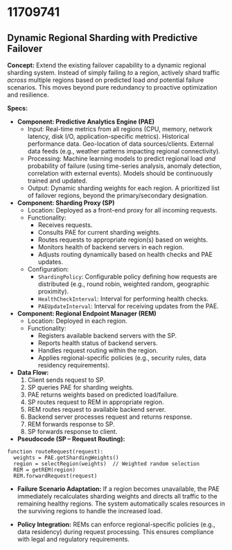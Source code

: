 # 11709741

## Dynamic Regional Sharding with Predictive Failover

**Concept:** Extend the existing failover capability to a dynamic regional sharding system. Instead of simply failing *to* a region, actively shard traffic *across* multiple regions based on predicted load *and* potential failure scenarios. This moves beyond pure redundancy to proactive optimization and resilience.

**Specs:**

*   **Component: Predictive Analytics Engine (PAE)**
    *   Input: Real-time metrics from all regions (CPU, memory, network latency, disk I/O, application-specific metrics). Historical performance data. Geo-location of data sources/clients. External data feeds (e.g., weather patterns impacting regional connectivity).
    *   Processing: Machine learning models to predict regional load *and* probability of failure (using time-series analysis, anomaly detection, correlation with external events). Models should be continuously trained and updated.
    *   Output:  Dynamic sharding weights for each region. A prioritized list of failover regions, beyond the primary/secondary designation.
*   **Component: Sharding Proxy (SP)**
    *   Location: Deployed as a front-end proxy for all incoming requests.
    *   Functionality:
        *   Receives requests.
        *   Consults PAE for current sharding weights.
        *   Routes requests to appropriate region(s) based on weights.
        *   Monitors health of backend servers in each region.
        *   Adjusts routing dynamically based on health checks and PAE updates.
    *   Configuration:
        *   `ShardingPolicy`: Configurable policy defining how requests are distributed (e.g., round robin, weighted random, geographic proximity).
        *   `HealthCheckInterval`:  Interval for performing health checks.
        *   `PAEUpdateInterval`: Interval for receiving updates from the PAE.
*   **Component: Regional Endpoint Manager (REM)**
    *   Location: Deployed in each region.
    *   Functionality:
        *   Registers available backend servers with the SP.
        *   Reports health status of backend servers.
        *   Handles request routing within the region.
        *   Applies regional-specific policies (e.g., security rules, data residency requirements).
*   **Data Flow:**
    1.  Client sends request to SP.
    2.  SP queries PAE for sharding weights.
    3.  PAE returns weights based on predicted load/failure.
    4.  SP routes request to REM in appropriate region.
    5.  REM routes request to available backend server.
    6.  Backend server processes request and returns response.
    7.  REM forwards response to SP.
    8.  SP forwards response to client.
*   **Pseudocode (SP – Request Routing):**

```
function routeRequest(request):
  weights = PAE.getShardingWeights()
  region = selectRegion(weights)  // Weighted random selection
  REM = getREM(region)
  REM.forwardRequest(request)
```

*   **Failure Scenario Adaptation:**  If a region becomes unavailable, the PAE immediately recalculates sharding weights and directs all traffic to the remaining healthy regions. The system automatically scales resources in the surviving regions to handle the increased load.

*   **Policy Integration:** REMs can enforce regional-specific policies (e.g., data residency) during request processing. This ensures compliance with legal and regulatory requirements.